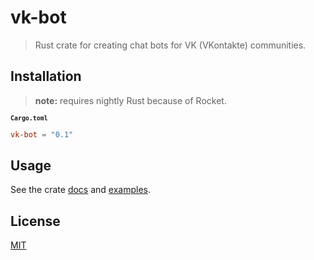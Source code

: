 # vk-bot
> Rust crate for creating chat bots for VK (VKontakte) communities.

## Installation
> **note:** requires nightly Rust because of Rocket.

<sub>**`Cargo.toml`**</sub>
```toml
vk-bot = "0.1"
```

## Usage
See the crate [docs](https://docs.rs/vk-bot) and [examples](https://github.com/u32i64/vk-bot/tree/master/examples).

## License
[MIT](https://github.com/u32i64/vk-bot/blob/master/LICENSE)
